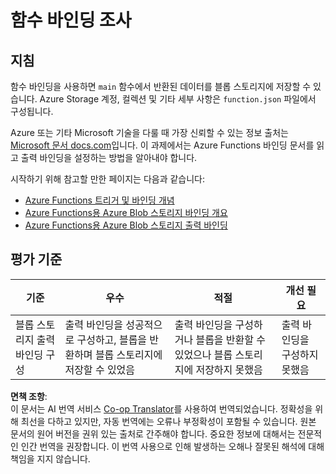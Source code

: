 <!--
CO_OP_TRANSLATOR_METADATA:
{
  "original_hash": "b2e0a965723082b068f735aec0faf3f6",
  "translation_date": "2025-08-25T01:07:45+00:00",
  "source_file": "3-transport/lessons/2-store-location-data/assignment.md",
  "language_code": "ko"
}
-->
# 함수 바인딩 조사

## 지침

함수 바인딩을 사용하면 `main` 함수에서 반환된 데이터를 블롭 스토리지에 저장할 수 있습니다. Azure Storage 계정, 컬렉션 및 기타 세부 사항은 `function.json` 파일에서 구성됩니다.

Azure 또는 기타 Microsoft 기술을 다룰 때 가장 신뢰할 수 있는 정보 출처는 [Microsoft 문서 docs.com](https://docs.microsoft.com/?WT.mc_id=academic-17441-jabenn)입니다. 이 과제에서는 Azure Functions 바인딩 문서를 읽고 출력 바인딩을 설정하는 방법을 알아내야 합니다.

시작하기 위해 참고할 만한 페이지는 다음과 같습니다:

* [Azure Functions 트리거 및 바인딩 개념](https://docs.microsoft.com/azure/azure-functions/functions-triggers-bindings?WT.mc_id=academic-17441-jabenn&tabs=python)
* [Azure Functions용 Azure Blob 스토리지 바인딩 개요](https://docs.microsoft.com/azure/azure-functions/functions-bindings-storage-blob?WT.mc_id=academic-17441-jabenn)
* [Azure Functions용 Azure Blob 스토리지 출력 바인딩](https://docs.microsoft.com/azure/azure-functions/functions-bindings-storage-blob-output?WT.mc_id=academic-17441-jabenn&tabs=python)

## 평가 기준

| 기준 | 우수 | 적절 | 개선 필요 |
| ---- | ---- | ---- | -------- |
| 블롭 스토리지 출력 바인딩 구성 | 출력 바인딩을 성공적으로 구성하고, 블롭을 반환하며 블롭 스토리지에 저장할 수 있었음 | 출력 바인딩을 구성하거나 블롭을 반환할 수 있었으나 블롭 스토리지에 저장하지 못했음 | 출력 바인딩을 구성하지 못했음 |

**면책 조항**:  
이 문서는 AI 번역 서비스 [Co-op Translator](https://github.com/Azure/co-op-translator)를 사용하여 번역되었습니다. 정확성을 위해 최선을 다하고 있지만, 자동 번역에는 오류나 부정확성이 포함될 수 있습니다. 원본 문서의 원어 버전을 권위 있는 출처로 간주해야 합니다. 중요한 정보에 대해서는 전문적인 인간 번역을 권장합니다. 이 번역 사용으로 인해 발생하는 오해나 잘못된 해석에 대해 책임을 지지 않습니다.